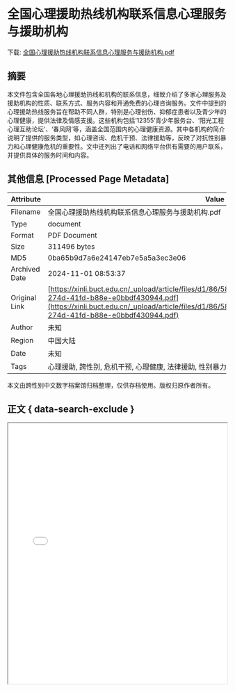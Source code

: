 # 全国心理援助热线机构联系信息心理服务与援助机构

<!-- tcd_download_link -->
下载: <a href="../全国心理援助热线机构联系信息心理服务与援助机构.pdf" download>全国心理援助热线机构联系信息心理服务与援助机构.pdf</a>
<!-- tcd_download_link_end -->

## 摘要

<!-- tcd_abstract -->
本文件包含全国各地心理援助热线和机构的联系信息，细致介绍了多家心理服务及援助机构的性质、联系方式、服务内容和开通免费的心理咨询服务。文件中提到的心理援助热线服务旨在帮助不同人群，特别是心理创伤、抑郁症患者以及青少年的心理健康，提供法律及情感支援。这些机构包括‘12355’青少年服务台、‘阳光工程心理互助论坛’、‘春风网’等，涵盖全国范围内的心理健康资源。其中各机构的简介说明了提供的服务类型，如心理咨询、危机干预、法律援助等，反映了对抗性别暴力和心理健康危机的重要性。文中还列出了电话和网络平台供有需要的用户联系，并提供具体的服务时间和内容。

<!-- tcd_abstract_end -->

## 其他信息 [Processed Page Metadata]

| Attribute       | Value                                  |
|-----------------|----------------------------------------|
| Filename        | 全国心理援助热线机构联系信息心理服务与援助机构.pdf                             |
| Type            | document                                 |
| Format          | PDF Document                               |
| Size            | 311496 bytes                           |
| MD5             | 0ba65b9d7a6e24147eb7e5a5a3ec3e06                                  |
| Archived Date   | 2024-11-01 08:53:37                             |
| Original Link   | [https://xinli.buct.edu.cn/_upload/article/files/d1/86/58119f32496fb1e0e7b64d368a1e/b6b8a434-274d-41fd-b88e-e0bbdf430944.pdf](https://xinli.buct.edu.cn/_upload/article/files/d1/86/58119f32496fb1e0e7b64d368a1e/b6b8a434-274d-41fd-b88e-e0bbdf430944.pdf)                         |
| Author          | 未知                               |
| Region          | 中国大陆                               |
| Date            | 未知                                 |
| Tags            | 心理援助, 跨性别, 危机干预, 心理健康, 法律援助, 性别暴力, 社会服务, 青少年心理咨询                                 |

本文由跨性别中文数字档案馆归档整理，仅供存档使用。版权归原作者所有。


## 正文 { data-search-exclude }

<!-- tcd_main_text -->
<iframe src="../全国心理援助热线机构联系信息心理服务与援助机构.pdf" width="100%" height="600px">
    <p>无法显示PDF，请下载查看。</p>
</iframe>
<!-- tcd_main_text_end -->

